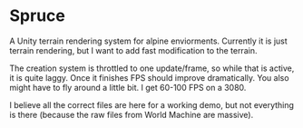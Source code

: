 # Spruce

A Unity terrain rendering system for alpine enviorments. Currently it is just terrain rendering, but I want to add fast modification to the terrain.

The creation system is throttled to one update/frame, so while that is active, it is quite laggy. Once it finishes FPS should improve dramatically. You also might have to fly around a little bit. I get 60-100 FPS on a 3080.

I believe all the correct files are here for a working demo, but not everything is there (because the raw files from World Machine are massive).
